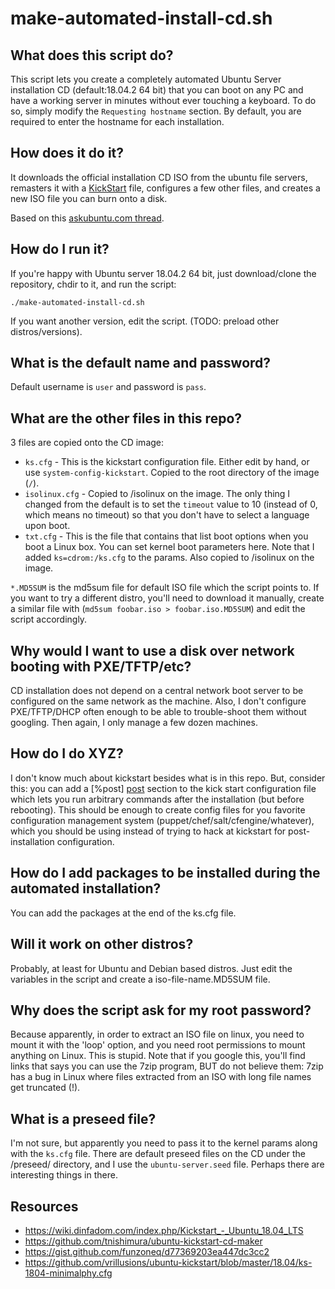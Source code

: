 # make-automated-install-cd.sh

## What does this script do? 

This script lets you create a completely automated Ubuntu Server installation CD (default:18.04.2 64 bit) that you can boot on any PC and have a working server in minutes without ever touching a keyboard.
To do so, simply modify the `Requesting hostname` section.
By default, you are required to enter the hostname for each installation.

## How does it do it?

It downloads the official installation CD ISO from the ubuntu file servers, remasters it with a [KickStart](http://fedoraproject.org/wiki/Anaconda/Kickstart) file, configures a few other files, and creates a new ISO file you can burn onto a disk.

Based on this [askubuntu.com thread](http://askubuntu.com/questions/122505/how-do-i-create-a-completely-unattended-install-of-ubuntu).

## How do I run it?

If you're happy with Ubuntu server 18.04.2 64 bit, just download/clone the repository, chdir to it, and run the script:

    ./make-automated-install-cd.sh

If you want another version, edit the script. (TODO: preload other distros/versions).

## What is the default name and password?

Default username is `user` and password is `pass`. 

## What are the other files in this repo?

3 files are copied onto the CD image:

* `ks.cfg` - This is the kickstart configuration file. Either edit by hand, or use `system-config-kickstart`. Copied to the root directory of the image (`/`).
* `isolinux.cfg` - Copied to /isolinux on the image. The only thing I changed from the default is to set the `timeout` value to 10 (instead of 0, which means no timeout) so that you don't have to select a language upon boot.
* `txt.cfg` - This is the file that contains that list boot options when you boot a Linux box.  You can set kernel boot parameters here.  Note that I added `ks=cdrom:/ks.cfg` to the params. Also copied to /isolinux on the image.

`*.MD5SUM` is the md5sum file for default ISO file which the script points to.  If you want to try a different distro, you'll need to download it manually, create a similar file with (`md5sum foobar.iso > foobar.iso.MD5SUM`) and edit the script accordingly.
 
## Why would I want to use a disk over network booting with PXE/TFTP/etc?

CD installation does not depend on a central network boot server to be configured on the same network as the machine.  Also, I don't configure PXE/TFTP/DHCP often enough to be able to trouble-shoot them without googling.  Then again, I only manage a few dozen machines.

## How do I do XYZ?

I don't know much about kickstart besides what is in this repo.  But, consider this: you can add a [%post] [post] section to the kick start configuration file which lets you run arbitrary commands after the installation (but before rebooting).  This should be enough to create config files for you favorite configuration management system (puppet/chef/salt/cfengine/whatever), which you should be using instead of trying to hack at kickstart for post-installation configuration.

  [post]: http://fedoraproject.org/wiki/Anaconda/Kickstart#Chapter_5._Post-installation_Script

## How do I add packages to be installed during the automated installation?

You can add the packages at the end of the ks.cfg file.

## Will it work on other distros?

Probably, at least for Ubuntu and Debian based distros.  Just edit the variables in the script and create a iso-file-name.MD5SUM file.

## Why does the script ask for my root password?

Because apparently, in order to extract an ISO file on linux, you need to mount it with the 'loop' option, and you need root permissions to mount anything on Linux.  This is stupid.  Note that if you google this, you'll find links that says you can use the 7zip program, BUT do not believe them: 7zip has a bug in Linux where files extracted from an ISO with long file names get truncated (!).

## What is a preseed file?

I'm not sure, but apparently you need to pass it to the kernel params along with the `ks.cfg` file.  There are default preseed files on the CD under the /preseed/ directory, and I use the `ubuntu-server.seed` file. Perhaps there are interesting things in there. 

## Resources

- https://wiki.dinfadom.com/index.php/Kickstart_-_Ubuntu_18.04_LTS
- https://github.com/tnishimura/ubuntu-kickstart-cd-maker
- https://gist.github.com/funzoneq/d77369203ea447dc3cc2
- https://github.com/vrillusions/ubuntu-kickstart/blob/master/18.04/ks-1804-minimalphy.cfg